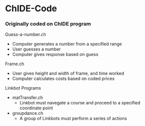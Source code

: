 # ChIDE-Code

### Originally coded on ChIDE program

Guess-a-number.ch
- Computer generates a number from a specified range
- User guesses a number
- Computer gives response based on guess

Frame.ch
- User gives height and width of frame, and time worked
- Computer calculates costs based on coded prices

Linkbot Programs
- matTransfer.ch
  - Linkbot must navegate a course and proceed to a specified coordinate point
- groupdance.ch
  - A group of Linkbots must perform a series of actions
